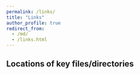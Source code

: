 ```yaml
---
permalink: /links/
title: "Links"
author_profile: true
redirect_from: 
  - /md/
  - /links.html
---
```


## Locations of key files/directories
